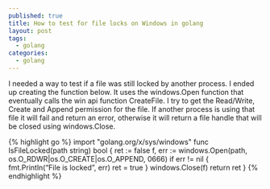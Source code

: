 ```yaml
---
published: true
title: How to test for file locks on Windows in golang
layout: post
tags: 
  - golang
categories: 
  - golang
---
```





I needed a way to test if a file was still locked by another process.  I ended up creating the function below.  It uses the windows.Open function that eventually calls the win api function CreateFile.  I try to get the Read/Write, Create and Append permission for the file.  If another process is using that file it will fail and return an error, otherwise it will return a file handle that will be closed using windows.Close.

{% highlight go %} 
import "golang.org/x/sys/windows"
func IsFileLocked(path string) bool { 
ret := false 
f, err := windows.Open(path, os.O_RDWR|os.O_CREATE|os.O_APPEND, 0666) 
if err != nil { 
fmt.Println(“File is locked”, err) 
ret = true 
} 
windows.Close(f) 
return ret 
}
{% endhighlight %}
